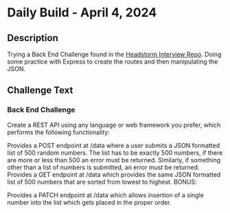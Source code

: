 # Daily Build - April 4, 2024

## Description
Trying a Back End Challenge found in the [Headstorm Interview Repo](https://github.com/Headstorm/Interview/tree/master/challenges#back-end-challenge). Doing some practice with Express to create the routes and then manipulating the JSON.

## Challenge Text

### Back End Challenge
Create a REST API using any language or web framework you prefer, which performs the following functionality:

Provides a POST endpoint at /data where a user submits a JSON formatted list of 500 random numbers. The list has to be exactly 500 numbers, if there are more or less than 500 an error must be returned. Similarly, if something other than a list of numbers is submitted, an error must be returned.
Provides a GET endpoint at /data which provides the same JSON formatted list of 500 numbers that are sorted from lowest to highest.
BONUS:

Provides a PATCH endpoint at /data which allows insertion of a single number into the list which gets placed in the proper order.